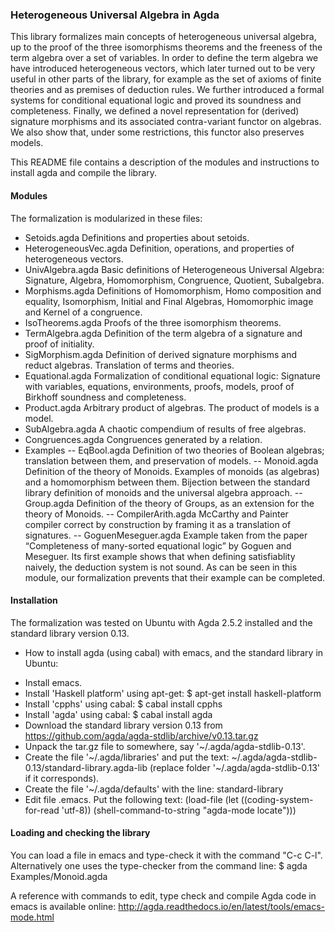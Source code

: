 ###  Heterogeneous Universal Algebra in Agda

This library formalizes main concepts of heterogeneous universal
algebra, up to the proof of the three isomorphisms theorems and the
freeness of the term algebra over a set of variables. In order to
define the term algebra we have introduced heterogeneous vectors,
which later turned out to be very useful in other parts of the
library, for example as the set of axioms of finite theories and as
premises of deduction rules. We further introduced a formal systems
for conditional equational logic and proved its soundness and
completeness. Finally, we defined a novel representation for (derived)
signature morphisms and its associated contra-variant functor on
algebras. We also show that, under some restrictions, this functor
also preserves models.

This README file contains a description of the modules and
instructions to install agda and compile the library.

#### Modules

The formalization is modularized in these files:

- Setoids.agda
	Definitions and properties about setoids.
- HeterogeneousVec.agda
	Definition, operations, and properties of heterogeneous vectors.
- UnivAlgebra.agda
	Basic definitions of Heterogeneous Universal Algebra:
   	Signature, Algebra, Homomorphism, Congruence, Quotient, Subalgebra.
- Morphisms.agda
	Definitions of Homomorphism, Homo composition and equality,
        Isomorphism, Initial and Final Algebras, Homomorphic image and
	Kernel of a congruence.
- IsoTheorems.agda
	Proofs of the three isomorphism theorems.
- TermAlgebra.agda
	Definition of the term algebra of a signature and proof of initiality.
- SigMorphism.agda
	Definition of derived signature morphisms and reduct algebras.
	Translation of terms and theories.
- Equational.agda
	Formalization of conditional equational logic: Signature with variables,
	equations, environments, proofs, models, proof of Birkhoff soundness and
	completeness.
- Product.agda
    Arbitrary product of algebras. The product of models is a model.
- SubAlgebra.agda
	A chaotic compendium of results of free algebras.
- Congruences.agda
	Congruences generated by a relation.
- Examples
  -- EqBool.agda
	  Definition of two theories of Boolean algebras; translation between them,
	  and preservation of models.
  -- Monoid.agda
      Definition of the theory of Monoids. Examples of monoids (as algebras)
	  and a homomorphism between them.
	  Bijection between the standard library definition of monoids
	  and the universal algebra approach.
  -- Group.agda
	  Definition of the theory of Groups, as an extension for the theory of Monoids.
  -- CompilerArith.agda
	  McCarthy and Painter compiler correct by construction by framing it
	  as a translation of signatures.
  -- GoguenMeseguer.agda
	  Example taken from the paper “Completeness of many-sorted
	  equational logic” by Goguen and Meseguer. Its first example
	  shows that when defining satisfiablity naively, the
	  deduction system is not sound. As can be seen in this module,
	  our formalization prevents that their example can be completed.


#### Installation

The formalization was tested on Ubuntu with Agda 2.5.2 installed and
the standard library version 0.13.

* How to install agda (using cabal) with emacs, and the standard
library in Ubuntu:

- Install emacs.
- Install 'Haskell platform' using apt-get:
  	  $ apt-get install haskell-platform
- Install 'cpphs' using cabal:
  	  $ cabal install cpphs
- Install 'agda' using cabal:
  	  $ cabal install agda
- Download the standard library version 0.13 from
  https://github.com/agda/agda-stdlib/archive/v0.13.tar.gz
- Unpack the tar.gz file to somewhere, say '~/.agda/agda-stdlib-0.13'.
- Create the file '~/.agda/libraries' and put the text:
  	 ~/.agda/agda-stdlib-0.13/standard-library.agda-lib
(replace folder '~/.agda/agda-stdlib-0.13' if it corresponds).
- Create the file '~/.agda/defaults' with the line:
  	 standard-library
- Edit file .emacs. Put the following text:
       	 (load-file (let ((coding-system-for-read 'utf-8))
                (shell-command-to-string "agda-mode locate")))


#### Loading and checking the library

You can load a file in emacs and type-check it with the command "C-c C-l".
Alternatively one uses the type-checker from the command line:
  $ agda Examples/Monoid.agda

A reference with commands to edit, type check and compile Agda code in emacs is
available online: http://agda.readthedocs.io/en/latest/tools/emacs-mode.html
